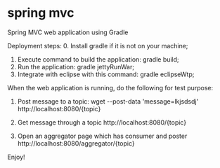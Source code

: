 spring mvc
=================
Spring MVC web application using Gradle


Deployment steps:
0. Install gradle if it is not on your machine;
1. Execute command to build the application: gradle build;
2. Run the application:  gradle jettyRunWar;
3. Integrate with eclipse with this command: gradle eclipseWtp;

When the web application is running, do the following for test purpose:

1. Post message to a topic:
wget --post-data 'message=lkjsdsdj' http://localhost:8080/{topic}

2. Get message through a topic
http://localhost:8080/{topic}

3. Open an aggregator page which has consumer and poster
http://localhost:8080/aggregator/{topic}

Enjoy!